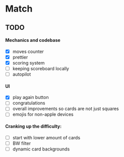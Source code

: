 # Match

## TODO

#### Mechanics and codebase

-   [x] moves counter
-   [x] prettier
-   [x] scoring system
-   [ ] keeping scoreboard locally
-   [ ] autopilot

#### UI

-   [x] play again button
-   [ ] congratulations
-   [ ] overall improvements so cards are not just squares
-   [ ] emojis for non-apple devices

#### Cranking up the difficulty:

-   [ ] start with lower amount of cards
-   [ ] BW filter
-   [ ] dynamic card backgrounds
